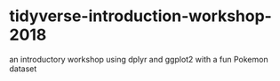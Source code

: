 # tidyverse-introduction-workshop-2018
an introductory workshop using dplyr and ggplot2 with a fun Pokemon dataset
